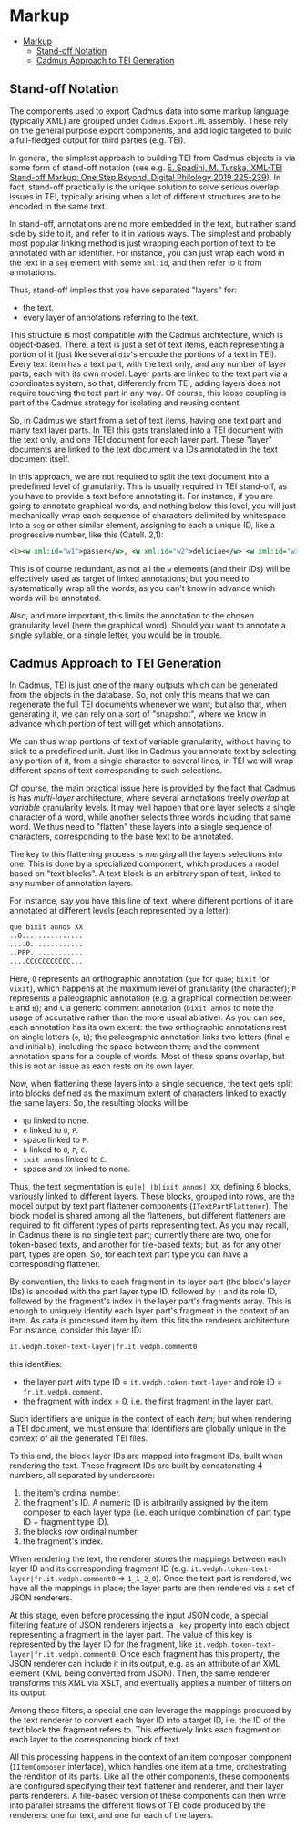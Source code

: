 # Markup

- [Markup](#markup)
  - [Stand-off Notation](#stand-off-notation)
  - [Cadmus Approach to TEI Generation](#cadmus-approach-to-tei-generation)

## Stand-off Notation

The components used to export Cadmus data into some markup language (typically XML) are grouped under `Cadmus.Export.ML` assembly. These rely on the general purpose export components, and add logic targeted to build a full-fledged output for third parties (e.g. TEI).

In general, the simplest approach to building TEI from Cadmus objects is via some form of stand-off notation (see e.g. [E. Spadini, M. Turska, XML-TEI Stand-off Markup: One Step Beyond, Digital Philology 2019 225-239](https://serval.unil.ch/resource/serval:BIB_F671BA825955.P001/REF.pdf)). In fact, stand-off practically is the unique solution to solve serious overlap issues in TEI, typically arising when a lot of different structures are to be encoded in the same text.

In stand-off, annotations are no more embedded in the text, but rather stand side by side to it, and refer to it in various ways. The simplest and probably most popular linking method is just wrapping each portion of text to be annotated with an identifier. For instance, you can just wrap each word in the text in a `seg` element with some `xml:id`, and then refer to it from annotations.

Thus, stand-off implies that you have separated "layers" for:

- the text.
- every layer of annotations referring to the text.

This structure is most compatible with the Cadmus architecture, which is object-based. There, a text is just a set of text items, each representing a portion of it (just like several `div`'s encode the portions of a text in TEI). Every text item has a text part, with the text only, and any number of layer parts, each with its own model. Layer parts are linked to the text part via a coordinates system, so that, differently from TEI, adding layers does not require touching the text part in any way. Of course, this loose coupling is part of the Cadmus strategy for isolating and reusing content.

So, in Cadmus we start from a set of text items, having one text part and many text layer parts. In TEI this gets translated into a TEI document with the text only, and one TEI document for each layer part. These "layer" documents are linked to the text document via IDs annotated in the text document itself.

In this approach, we are not required to split the text document into a predefined level of granularity. This is usually required in TEI stand-off, as you have to provide a text before annotating it. For instance, if you are going to annotate graphical words, and nothing below this level, you will just mechanically wrap each sequence of characters delimited by whitespace into a `seg` or other similar element, assigning to each a unique ID, like a progressive number, like this (Catull. 2,1):

```xml
<l><w xml:id="w1">passer</w>, <w xml:id="w2">deliciae</w> <w xml:id="w3">meae</w> <w xml:id="w4">puellae</w></l>
```

This is of course redundant, as not all the `w` elements (and their IDs) will be effectively used as target of linked annotations; but you need to systematically wrap all the words, as you can't know in advance which words will be annotated.

Also, and more important, this limits the annotation to the chosen granularity level (here the graphical word). Should you want to annotate a single syllable, or a single letter, you would be in trouble.

## Cadmus Approach to TEI Generation

In Cadmus, TEI is just one of the many outputs which can be generated from the objects in the database. So, not only this means that we can regenerate the full TEI documents whenever we want; but also that, when generating it, we can rely on a sort of "snapshot", where we know in advance which portion of text will get which annotations.

We can thus wrap portions of text of variable granularity, without having to stick to a predefined unit. Just like in Cadmus you annotate text by selecting any portion of it, from a single character to several lines, in TEI we will wrap different spans of text corresponding to such selections.

Of course, the main practical issue here is provided by the fact that Cadmus is has _multi-layer_ architecture, where several annotations freely _overlap_ at _variable_ granularity levels. It may well happen that one layer selects a single character of a word, while another selects three words including that same word. We thus need to "flatten" these layers into a single sequence of characters, corresponding to the base text to be annotated.

The key to this flattening process is _merging_ all the layers selections into one. This is done by a specialized component, which produces a model based on "text blocks". A text block is an arbitrary span of text, linked to any number of annotation layers.

For instance, say you have this line of text, where different portions of it are annotated at different levels (each represented by a letter):

```txt
que bixit annos XX
..O...............
....O.............
..PPP.............
....CCCCCCCCCCC...
```

Here, `O` represents an orthographic annotation (`que` for `quae`; `bixit` for `vixit`), which happens at the maximum level of granularity (the character); `P` represents a paleographic annotation (e.g. a graphical connection between `E` and `B`); and `C` a generic comment annotation (`bixit annos` to note the usage of accusative rather than the more usual ablative). As you can see, each annotation has its own extent: the two orthographic annotations rest on single letters (`e`, `b`); the paleographic annotation links two letters (final `e` and initial `b`), including the space between them; and the comment annotation spans for a couple of words. Most of these spans overlap, but this is not an issue as each rests on its own layer.

Now, when flattening these layers into a single sequence, the text gets split into blocks defined as the maximum extent of characters linked to exactly the same layers. So, the resulting blocks will be:

- `qu` linked to none.
- `e` linked to `O`, `P`.
- space linked to `P`.
- `b` linked to `O`, `P`, `C`.
- `ixit annos` linked to `C`.
- space and `XX` linked to none.

Thus, the text segmentation is `qu|e| |b|ixit annos| XX`, defining 6 blocks, variously linked to different layers. These blocks, grouped into rows, are the model output by text part flattener components (`ITextPartFlattener`). The block model is shared among all the flatteners, but different flatteners are required to fit different types of parts representing text. As you may recall, in Cadmus there is no single text part; currently there are two, one for token-based texts, and another for tile-based texts; but, as for any other part, types are open. So, for each text part type you can have a corresponding flattener.

By convention, the links to each fragment in its layer part (the block's layer IDs) is encoded with the part layer type ID, followed by `|` and its role ID, followed by the fragment's index in the layer part's fragments array. This is enough to uniquely identify each layer part's fragment in the context of an item. As data is processed item by item, this fits the renderers architecture. For instance, consider this layer ID:

```txt
it.vedph.token-text-layer|fr.it.vedph.comment0
```

this identifies:

- the layer part with type ID = `it.vedph.token-text-layer` and role ID = `fr.it.vedph.comment`.
- the fragment with index = 0, i.e. the first fragment in the layer part.

Such identifiers are unique in the context of each _item_; but when rendering a TEI document, we must ensure that identifiers are globally unique in the context of all the generated TEI files.

To this end, the block layer IDs are mapped into fragment IDs, built when rendering the text. These fragment IDs are built by concatenating 4 numbers, all separated by underscore:

1. the item's ordinal number.
2. the fragment's ID. A numeric ID is arbitrarily assigned by the item composer to each layer type (i.e. each unique combination of part type ID + fragment type ID).
3. the blocks row ordinal number.
4. the fragment's index.

When rendering the text, the renderer stores the mappings between each layer ID and its corresponding fragment ID (e.g. `it.vedph.token-text-layer|fr.it.vedph.comment0` => `1_1_2_0`). Once the text part is rendered, we have all the mappings in place; the layer parts are then rendered via a set of JSON renderers.

At this stage, even before processing the input JSON code, a special filtering feature of JSON renderers injects a `_key` property into each object representing a fragment in the layer part. The value of this key is represented by the layer ID for the fragment, like `it.vedph.token-text-layer|fr.it.vedph.comment0`. Once each fragment has this property, the JSON renderer can include it in its output, e.g. as an attribute of an XML element (XML being converted from JSON). Then, the same renderer transforms this XML via XSLT, and eventually applies a number of filters on its output.

Among these filters, a special one can leverage the mappings produced by the text renderer to convert each layer ID into a target ID, i.e. the ID of the text block the fragment refers to. This effectively links each fragment on each layer to the corresponding block of text.

All this processing happens in the context of an item composer component (`IItemComposer` interface), which handles one item at a time, orchestrating the rendition of its parts. Like all the other components, these components are configured specifying their text flattener and renderer, and their layer parts renderers. A file-based version of these components can then write into parallel streams the different flows of TEI code produced by the renderers: one for text, and one for each of the layers.
